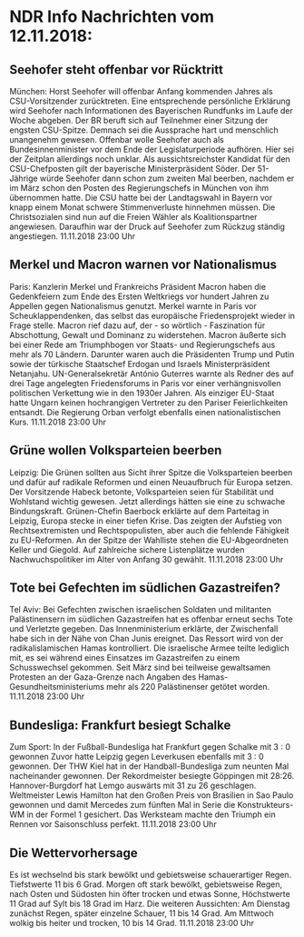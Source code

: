 # NDR Info Nachrichten vom 12.11.2018:


## Seehofer steht offenbar vor Rücktritt
München: Horst Seehofer will offenbar Anfang kommenden Jahres als CSU-Vorsitzender zurücktreten. Eine entsprechende persönliche Erklärung wird Seehofer nach Informationen des Bayerischen Rundfunks im Laufe der Woche abgeben. Der BR beruft sich auf Teilnehmer einer Sitzung der engsten CSU-Spitze. Demnach sei die Aussprache hart und menschlich unangenehm gewesen. Offenbar wolle Seehofer auch als Bundesinnenminister vor dem Ende der Legislaturperiode aufhören. Hier sei der Zeitplan allerdings noch unklar. Als aussichtsreichster Kandidat für den CSU-Chefposten gilt der bayerische Ministerpräsident Söder. Der 51-Jährige würde Seehofer dann schon zum zweiten Mal beerben, nachdem er im März schon den Posten des Regierungschefs in München von ihm übernommen hatte. Die CSU hatte bei der Landtagswahl in Bayern vor knapp einem Monat schwere Stimmenverluste hinnehmen müssen. Die Christsozialen sind nun auf die Freien Wähler als Koalitionspartner angewiesen. Daraufhin war der Druck auf Seehofer zum Rückzug ständig angestiegen. 11.11.2018 23:00 Uhr 

## Merkel und Macron warnen vor Nationalismus
Paris: Kanzlerin Merkel und Frankreichs Präsident Macron haben die Gedenkfeiern zum Ende des Ersten Weltkriegs vor hundert Jahren zu Appellen gegen Nationalismus genutzt. Merkel warnte in Paris vor Scheuklappendenken, das selbst das europäische Friedensprojekt wieder in Frage stelle. Macron rief dazu auf, der - so wörtlich - Faszination für Abschottung, Gewalt und Dominanz zu widerstehen. Macron äußerte sich bei einer Rede am Triumphbogen vor Staats- und Regierungschefs aus mehr als 70 Ländern. Darunter waren auch die Präsidenten Trump und Putin sowie der türkische Staatschef Erdogan und Israels Ministerpräsident Netanjahu. UN-Generalsekretär António Guterres warnte als Redner des auf drei Tage angelegten Friedensforums in Paris vor einer verhängnisvollen politischen Verkettung wie in den 1930er Jahren. Als einziger EU-Staat hatte Ungarn keinen hochrangigen Vertreter zu den Pariser Feierlichkeiten entsandt. Die Regierung Orban verfolgt ebenfalls einen nationalistischen Kurs. 11.11.2018 23:00 Uhr 

## Grüne wollen Volksparteien beerben
Leipzig: Die Grünen sollten aus Sicht ihrer Spitze die Volksparteien beerben und dafür auf radikale Reformen und einen Neuaufbruch für Europa setzen. Der Vorsitzende Habeck betonte, Volksparteien seien für Stabilität und Wohlstand wichtig gewesen. Jetzt allerdings hätten sie eine zu schwache Bindungskraft. Grünen-Chefin Baerbock erklärte auf dem Parteitag in Leipzig, Europa stecke in einer tiefen Krise. Das zeigten der Aufstieg von Rechtsextremisten und Rechtspopulisten, aber auch die fehlende Fähigkeit zu EU-Reformen. An der Spitze der Wahlliste stehen die EU-Abgeordneten Keller und Giegold. Auf zahlreiche sichere Listenplätze wurden Nachwuchspolitiker im Alter von Anfang 30 gewählt. 11.11.2018 23:00 Uhr 

## Tote bei Gefechten im südlichen Gazastreifen?
Tel Aviv: Bei Gefechten zwischen israelischen Soldaten und militanten Palästinensern im südlichen Gazastreifen hat es offenbar erneut sechs Tote und Verletzte gegeben. Das Innenministerium erklärte, der Zwischenfall habe sich in der Nähe von Chan Junis ereignet. Das Ressort wird von der radikalislamischen Hamas kontrolliert. Die israelische Armee teilte lediglich mit, es sei während eines Einsatzes im Gazastreifen zu einem Schusswechsel gekommen. Seit März sind bei teilweise gewaltsamen Protesten an der Gaza-Grenze nach Angaben des Hamas-Gesundheitsministeriums mehr als 220 Palästinenser getötet worden. 11.11.2018 23:00 Uhr 

## Bundesliga: Frankfurt besiegt Schalke
Zum Sport: In der Fußball-Bundesliga hat Frankfurt gegen Schalke mit 3 : 0 gewonnen Zuvor hatte Leipzig gegen Leverkusen ebenfalls mit 3 : 0 gewonnen. Der THW Kiel hat in der Handball-Bundesliga zum neunten Mal nacheinander gewonnen. Der Rekordmeister besiegte Göppingen mit 28:26. Hannover-Burgdorf hat Lemgo auswärts mit 31 zu 26 geschlagen. Weltmeister Lewis Hamilton hat den Großen Preis von Brasilien in Sao Paulo gewonnen und damit Mercedes zum fünften Mal in Serie die Konstrukteurs-WM in der Formel 1 gesichert. Das Werksteam machte den Triumph ein Rennen vor Saisonschluss perfekt. 11.11.2018 23:00 Uhr 

## Die Wettervorhersage
Es ist wechselnd bis stark bewölkt und gebietsweise schauerartiger Regen. Tiefstwerte 11 bis 6 Grad. Morgen oft stark bewölkt, gebietsweise Regen, nach Osten und Südosten hin öfter trocken und etwas Sonne, Höchstwerte 11 Grad auf Sylt bis 18 Grad im Harz. Die weiteren Aussichten: Am Dienstag zunächst Regen, später einzelne Schauer, 11 bis 14 Grad. Am Mittwoch wolkig bis heiter und trocken, 10 bis 14 Grad. 11.11.2018 23:00 Uhr 
